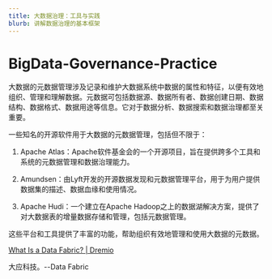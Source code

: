 ```yaml
---
title: 大数据治理：工具与实践
blurb: 讲解数据治理的基本框架
---
```


# BigData-Governance-Practice

大数据的元数据管理涉及记录和维护大数据系统中数据的属性和特征，以便有效地组织、管理和理解数据。元数据可包括数据源、数据所有者、数据创建日期、数据结构、数据格式、数据用途等信息。它对于数据分析、数据搜索和数据治理都至关重要。

一些知名的开源软件用于大数据的元数据管理，包括但不限于：

1. Apache Atlas：Apache软件基金会的一个开源项目，旨在提供跨多个工具和系统的元数据管理和数据治理能力。

2. Amundsen：由Lyft开发的开源数据发现和元数据管理平台，用于为用户提供数据集的描述、数据血缘和使用情况。

3. Apache Hudi：一个建立在Apache Hadoop之上的数据湖解决方案，提供了对大数据表的增量数据存储和管理，包括元数据管理。

这些平台和工具提供了丰富的功能，帮助组织有效地管理和使用大数据的元数据。





[What Is a Data Fabric? | Dremio](https://www.dremio.com/wiki/data-fabric/)



大应科技。--Data Fabric
